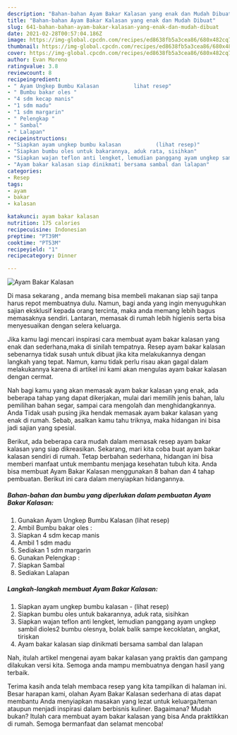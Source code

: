 ```yaml
---
description: "Bahan-bahan Ayam Bakar Kalasan yang enak dan Mudah Dibuat"
title: "Bahan-bahan Ayam Bakar Kalasan yang enak dan Mudah Dibuat"
slug: 641-bahan-bahan-ayam-bakar-kalasan-yang-enak-dan-mudah-dibuat
date: 2021-02-28T00:57:04.186Z
image: https://img-global.cpcdn.com/recipes/ed8638fb5a3cea86/680x482cq70/ayam-bakar-kalasan-foto-resep-utama.jpg
thumbnail: https://img-global.cpcdn.com/recipes/ed8638fb5a3cea86/680x482cq70/ayam-bakar-kalasan-foto-resep-utama.jpg
cover: https://img-global.cpcdn.com/recipes/ed8638fb5a3cea86/680x482cq70/ayam-bakar-kalasan-foto-resep-utama.jpg
author: Evan Moreno
ratingvalue: 3.8
reviewcount: 8
recipeingredient:
- " Ayam Ungkep Bumbu Kalasan           lihat resep"
- " Bumbu bakar oles "
- "4 sdm kecap manis"
- "1 sdm madu"
- "1 sdm margarin"
- " Pelengkap "
- " Sambal"
- " Lalapan"
recipeinstructions:
- "Siapkan ayam ungkep bumbu kalasan           (lihat resep)"
- "Siapkan bumbu oles untuk bakarannya, aduk rata, sisihkan"
- "Siapkan wajan teflon anti lengket, lemudian panggang ayam ungkep sambil dioles2 bumbu olesnya, bolak balik sampe kecoklatan, angkat, tiriskan"
- "Ayam bakar kalasan siap dinikmati bersama sambal dan lalapan"
categories:
- Resep
tags:
- ayam
- bakar
- kalasan

katakunci: ayam bakar kalasan 
nutrition: 175 calories
recipecuisine: Indonesian
preptime: "PT39M"
cooktime: "PT53M"
recipeyield: "1"
recipecategory: Dinner

---
```



![Ayam Bakar Kalasan](https://img-global.cpcdn.com/recipes/ed8638fb5a3cea86/680x482cq70/ayam-bakar-kalasan-foto-resep-utama.jpg)

Di masa  sekarang , anda memang bisa membeli makanan siap saji tanpa harus repot membuatnya dulu. Namun, bagi anda yang ingin menyuguhkan sajian eksklusif kepada orang tercinta, maka anda memang lebih bagus memasaknya sendiri. Lantaran, memasak di rumah lebih higienis serta bisa menyesuaikan dengan selera keluarga.

Jika kamu lagi mencari inspirasi cara membuat ayam bakar kalasan yang enak dan sederhana,maka di sinilah tempatnya. Resep ayam bakar kalasan  sebenarnya tidak susah untuk dibuat jika kita melakukannya dengan langkah yang tepat. Namun, kamu tidak perlu risau akan gagal dalam melakukannya 
karena di artikel ini kami akan mengulas ayam bakar kalasan dengan cermat.  



Nah bagi kamu yang akan memasak ayam bakar kalasan yang enak, ada beberapa tahap yang dapat dikerjakan, mulai dari memilih jenis bahan, lalu pemilihan bahan segar, sampai cara mengolah dan menghidangkannya. Anda Tidak usah pusing jika hendak memasak ayam bakar kalasan yang enak di rumah. Sebab, asalkan kamu  tahu triknya, maka hidangan ini bisa jadi sajian yang spesial.

Berikut, ada beberapa cara mudah dalam memasak resep ayam bakar kalasan yang siap dikreasikan. Sekarang, mari kita coba buat ayam bakar kalasan sendiri di rumah. Tetap berbahan sederhana, hidangan ini bisa memberi manfaat untuk membantu menjaga kesehatan tubuh kita. Anda bisa membuat Ayam Bakar Kalasan menggunakan 8 bahan dan 4 tahap pembuatan. Berikut ini cara dalam menyiapkan hidangannya.

<!--inarticleads1-->

##### Bahan-bahan dan bumbu yang diperlukan dalam pembuatan Ayam Bakar Kalasan:

1. Gunakan  Ayam Ungkep Bumbu Kalasan           (lihat resep)
1. Ambil  Bumbu bakar oles :
1. Siapkan 4 sdm kecap manis
1. Ambil 1 sdm madu
1. Sediakan 1 sdm margarin
1. Gunakan  Pelengkap :
1. Siapkan  Sambal
1. Sediakan  Lalapan




<!--inarticleads2-->

##### Langkah-langkah membuat Ayam Bakar Kalasan:

1. Siapkan ayam ungkep bumbu kalasan -           (lihat resep)
1. Siapkan bumbu oles untuk bakarannya, aduk rata, sisihkan
1. Siapkan wajan teflon anti lengket, lemudian panggang ayam ungkep sambil dioles2 bumbu olesnya, bolak balik sampe kecoklatan, angkat, tiriskan
1. Ayam bakar kalasan siap dinikmati bersama sambal dan lalapan




Nah, itulah artikel mengenai  ayam bakar kalasan  yang praktis dan gampang dilakukan versi kita. Semoga anda mampu membuatnya dengan hasil yang terbaik. 

Terima kasih anda telah membaca resep yang kita tampilkan di halaman ini. Besar harapan kami, olahan  Ayam Bakar Kalasan sederhana di atas dapat membantu Anda menyiapkan masakan yang lezat untuk keluarga/teman ataupun menjadi inspirasi dalam berbisnis kuliner. Bagaimana? Mudah bukan? Itulah cara membuat ayam bakar kalasan yang bisa Anda praktikkan di rumah. Semoga bermanfaat dan selamat mencoba!

